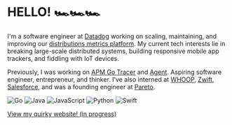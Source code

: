 <!--
**nicoledanuwidjaja/nicoledanuwidjaja** is a ✨ _special_ ✨ repository because its `README.md` (this file) appears on your GitHub profile.

Here are some ideas to get you started:

- 🔭 I’m currently working on ...
- 🌱 I’m currently learning ...
- 👯 I’m looking to collaborate on ...
- 🤔 I’m looking for help with ...
- 💬 Ask me about ...
- 📫 How to reach me: ...
- 😄 Pronouns: ...
- ⚡ Fun fact: ...
-->
# HELLO! 🏎️🏎️🏎️ 
I'm a software engineer at [Datadog](https://www.datadoghq.com/) working on scaling, maintaining, and improving our [distributions metrics platform](https://docs.datadoghq.com/metrics/distributions/). My current tech interests lie in breaking large-scale distributed systems, building responsive mobile app trackers, and fiddling with IoT devices.

Previously, I was working on [APM Go Tracer](https://docs.datadoghq.com/tracing/setup_overview/setup/go/?tab=containers) and [Agent](https://docs.datadoghq.com/agent/). Aspiring software engineer, entrepreneur, and thinker. I’ve also interned at [WHOOP](http://whoop.com/), [Zwift](https://zwift.com/), [Salesforce](https://www.salesforce.com/), and was a founding engineer at [Pareto](http://hellopareto.com/).

![Go](https://img.shields.io/static/v1?message=Go&logo=Go&labelColor=fff&color=00ADD8&label=%20)
![Java](https://img.shields.io/static/v1?message=Java&logo=Java&labelColor=c3c3c3&color=f89820&label=%20)
![JavaScript](https://img.shields.io/static/v1?message=JavaScript&logo=JavaScript&labelColor=c5c5c5&color=F7DF1E&label=%20)
![Python](https://img.shields.io/static/v1?message=Python&logo=Python&labelColor=fff&color=3776AB&label=%20)
![Swift](https://img.shields.io/static/v1?message=Swift&logo=Swift&labelColor=fff&color=FA7343&label=%20)

[View my quirky website! (in progress)](https://nicoledanuwidjaja.github.io/)



